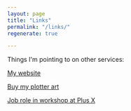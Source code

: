 ```yaml
---
layout: page
title: "Links"
permalink: "/links/"
regenerate: true

---
```


Things I'm pointing to on other services:

[My website](https://andrewsleigh.com)

[Buy my plotter art](https://penuppendown.square.site)

[Job role in workshop at Plus X](https://plusx.space/about/careers/)
